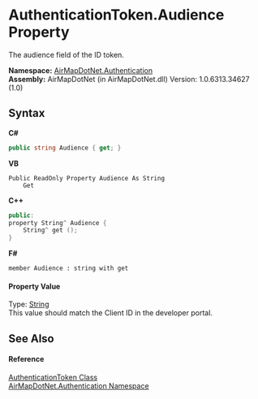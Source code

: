 # AuthenticationToken.Audience Property 
 

The audience field of the ID token.

**Namespace:**&nbsp;<a href="N_AirMapDotNet_Authentication">AirMapDotNet.Authentication</a><br />**Assembly:**&nbsp;AirMapDotNet (in AirMapDotNet.dll) Version: 1.0.6313.34627 (1.0)

## Syntax

**C#**<br />
``` C#
public string Audience { get; }
```

**VB**<br />
``` VB
Public ReadOnly Property Audience As String
	Get
```

**C++**<br />
``` C++
public:
property String^ Audience {
	String^ get ();
}
```

**F#**<br />
``` F#
member Audience : string with get

```


#### Property Value
Type: <a href="http://msdn2.microsoft.com/en-us/library/s1wwdcbf" target="_blank">String</a><br />This value should match the Client ID in the developer portal.

## See Also


#### Reference
<a href="T_AirMapDotNet_Authentication_AuthenticationToken">AuthenticationToken Class</a><br /><a href="N_AirMapDotNet_Authentication">AirMapDotNet.Authentication Namespace</a><br />